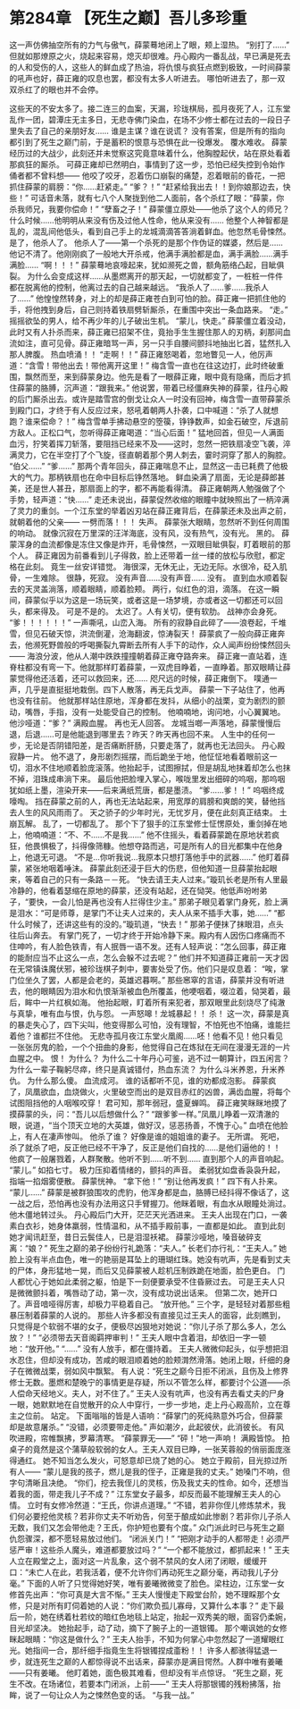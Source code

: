 # 第284章 【死生之巅】吾儿多珍重
这一声仿佛抽空所有的力气与傲气，薛蒙蓦地闭上了眼，颊上湿热。
“别打了……”
但就如那燎原之火，烧起来容易，熄灭却很难。丹心殿内一番乱战，早已满是死去的人和受伤的人，这些人的鲜血成了热油，将仇恨与疯狂点燃到极致，一时间薛蒙的吼声也好，薛正雍的叹息也罢，都没有太多人听进去。
哪怕听进去了，那一双双杀红了的眼也并不会停。

这些天的不安太多了。接二连三的血案，天漏，珍珑棋局，孤月夜死了人，江东堂乱作一团，碧潭庄无主多日，无悲寺佛门染血，在场不少修士都在过去的一段日子里失去了自己的亲朋好友……
谁是主谋？谁在说谎？
没有答案，但是所有的指向都引到了死生之巅门前，于是蓄积的恨意与恐惧在此一役爆发。
覆水难收。
薛蒙经历过的大战少，此刻还并未觉察这究竟意味着什么，他胸膛起伏，站在原处看着那疯狂的厮杀。
可薛正雍却已然明白，事情到了这一步，恐怕已经失控到令始作俑者都不曾料想——
他咬了咬牙，忍着伤口崩裂的痛楚，忍着眼前的昏花，一把抓住薛蒙的肩膀：“你……赶紧走。”
“爹？！”
“赶紧给我出去！！到你娘那边去，快些！”
可话音未落，就有七八个人聚拢到他二人面前，各个杀红了眼：“薛蒙，你杀我师兄，我要你偿命！”
“孽畜之子！”
薛蒙僵立原处——他杀了这个人的师兄？什么时候……他明明从来没有伤及过他人性命，他从来没有……
他整个人神智都是乱的，混乱间他低头，看到自己手上的龙城滴滴答答淌着鲜血。他忽然毛骨悚然。
是了，他杀人了。
他杀人了——第一个杀死的是那个作伪证的媒婆，然后是……
他记不清了。他刚刚疯了一般地大开杀戒，他满手满脸都是血，满手满脸……满手满脸……
“啊！！！”
薛蒙蓦地哀嚎起来，犹如濒死之兽，额角筋络凸起，目眦俱裂。
为什么会变成这样……从墨燃离开的那天起，一切就都变了，一桩桩一件件都在脱离他的控制，他离过去的自己越来越远。
“我杀人了……爹……我杀人了……”
他惶惶然转身，对上的却是薛正雍苍白到可怕的脸。薛正雍一把抓住他的手，将他拽到身后，自己则持着铁扇劈斩厮杀，在重围中突出一条血路来。
“走。”
摇摇欲坠的男人，给不再少年的儿子破出生机。
“蒙儿，快走。”
薛蒙僵立着没动，此时又有人扑杀而来，薛正雍已招架不住，竟抬手生生握住那人的刃柄，刹那间血流如注，直可见骨。薛正雍暗骂一声，另一只手自腰间颤抖地抽出匕首，猛然扎入那人脾腹。
热血喷涌！！
“走啊！！”
薛正雍怒喝着，忽地瞥见一人，他厉声道：“含雪！带他出去！带他离开这里！”
梅含雪一直也在往这边打，此时终破重围，飘然而至，来到薛蒙身边。他先是看了一眼薛正雍，眼中竟有隐痛，而后才抓住薛蒙的胳膊，沉声道：“跟我来。”
他说罢，带着已经僵麻失神的薛蒙，往丹心殿的后门厮杀出去。或许是踏雪宫的倒戈让众人一时没有回神，梅含雪一直带薛蒙杀到殿门口，才终于有人反应过来，怒吼着朝两人扑袭，口中喊道：“杀了人就想跑？谁来偿命？！”
梅含雪单手拂动悬空的箜篌，铮铮数声，如金石破空，斥退前方敌人。正松口气，忽听得薛正雍喝道：“当心后面！”
猛地回首，但见一人满面血污，狞笑着挥刀斩落，要阻挡已经来不及——这时，忽然一把铁扇凌空飞袭，淬满灵力，它在半空打了个飞旋，径直朝着那个男人刺去，霎时洞穿了那人的胸腔。
“伯父……”
“爹……”
那两个青年回头，薛正雍喘息不止，显然这一击已耗费了他极大的气力。那柄铁扇也在命中目标后铮然落地。
鲜血染满了扇面，无论是薛郎甚美，还是世人甚丑，那扇面上的字，都不再能看得清。
薛正雍朝两人勉强做了个手势，轻声道：“快……”
走还未说出，薛蒙促然收缩的眼瞳中就映照出了一柄淬满了灵力的重剑。一个江东堂的举着凶刃站在薛正雍背后，在薛蒙还未及出声之前，就朝着他的父亲——
一劈而落！！！
失声。
薛蒙张大眼睛，忽然听不到任何周围的响动。
就像沉寂在万里深的汪洋海底，没有风，没有热气，没有光。
黑的。
薛蒙浑身的血流都像是冻住又像是炸开，毛骨悚然，一双眼目眦俱裂，盯着眼前的那个人。
薛正雍因为前番看到儿子得救，脸上还带着一丝一缕的放松与欣慰，都定格在此刻。
竟生一丝安详错觉。
海很深，无休无止，无边无际。水很冷，砭入肌骨，一生难除。
很静，死寂。
没有声音……没有声音……
没有。
直到血水顺着裂去的天灵盖淌落，顺着眼睛，顺着脸颊。
两行，似红色的泪，滴落。
在这一瞬间，薛蒙似乎以为这是一场玩笑，或者这是一场梦境，亦或者这一切都还可以回头，都来得及。
可是不是的。
太迟了。人有关切，便有软肋。
战神亦会身死。
“爹！！！！！！”
一声嘶吼，山峦入海。
所有的寂静自此碎了——浪卷起，千堆雪，但见石破天惊，洪流倒灌，沧海翻波，惊涛裂天！
薛蒙疯了一般向薛正雍奔去，他濒死野兽般的呼喝撕裂九霄断去所有人手下的动作，众人闻声纷纷悚然回头——
海浪分波，他从人潮中跌跌撞撞朝着薛正雍夺路奔来。
薛正雍一直站着，连脊柱都没有弯一下。他就那样盯着薛蒙，一双虎目睁着，一直睁着。那双眼睛让薛蒙觉得他还活着，还可以救回来，还……
咫尺远的时候，薛正雍倒下。
噗通一声，几乎是直挺挺地栽倒。四下人散落，再无兵戈声。
薛蒙一下子站住了，他再也没有往前。
他就那样站住原地，浑身都在发抖，从细小的战栗，变为剧烈的颤动，嘴唇，手指，没有一处能受自己的控制。
他喃喃地，询问地，小心翼翼地。
他沙哑道：“爹？”
满殿血腥。
再也无人回答。
龙城当啷一声落地，薛蒙慢慢后退，后退……可是他能退到哪里去？昨天？昨天再也回不来。
人生中的任何一步，无论是否阴错阳差，是否痛断肝肠，只要走落了，就再也无法回头。
丹心殿寂静一片。
他不退了，身形剧烈摇摆，而后跪坐于地，他怔怔地看着眼前这一切，泪水不住地顺着脸庞滚落。他抬起手，试图擦拭，但是胡乱地抹着却怎么也抹不掉，泪珠成串淌下来。
最后他把脸埋入掌心，喉咙里发出细碎的呜咽，那呜咽犹如纸上墨，渲染开来——后来满纸荒唐，都是墨渍。
“爹……爹！！”
呜咽终成嚎啕。
挡在薛蒙之前的人，再也无法站起来，用宽厚的肩膀和爽朗的笑，替他挡去人生的风风雨雨了。
天之骄子的少年时光，无忧岁月，便在此刻真正结束。
土崩瓦解。
乱了，一切都乱了。
那个下了狠手的江东堂修士怔愣原处，重剑掉在地上，他喃喃道：“不、不……不是我……”
他不住摇头，看着薛蒙跪在原地状若疯狂，他畏惧极了，抖得像筛糠。他想夺路而逃，可是所有人的目光都集中在他身上，他退无可退。
“不是…你听我说…我原本只想打落他手中的武器……”
他盯着薛蒙，紧张地咽着唾沫。
薛蒙此刻还浸于巨大的伤悲，但他知道一旦薛蒙抬起眼来，等着自己的只有一条路－－死。
“快去请王夫人过来。”璇玑长老是所有人里最冷静的，他看着瑟缩在原地的薛蒙，还没有站起，还在恸哭。他低声吩咐弟子，“要快，一会儿怕是再也没有人拦得住少主。”
那弟子眼见着掌门身死，脸上满是泪水：“可是师尊，是掌门不让夫人过来的，夫人从来不插手大事，她……”
“都什么时候了，还讲这些有的没的。”璇玑道，“快去！”
那弟子便抹了抹眼泪，点头往后山奔去。
有掌门死了，一切才终于开始冷静下来。殿内有人因伤口疼痛而不住呻吟，有人脸色铁青，有人抿唇一语不发。还有人轻声说：“怎么回事，薛正雍的能耐应当不止这么一点，怎么会躲不过去呢？”
他们并不知道薛正雍前一天才因在无常镇诛魔伏邪，被珍珑棋子刺中，要害处受了伤。他们只是叹息着：
“唉，掌门位坐久了罢，人都是会老的，英雄迟暮啊。”
那些窸窣的言语，薛蒙并没有听进去，他的眼睛因为泪水和仇恨渐渐被血色所覆盖，他哽咽着，啜泣着，恸哭着，最后，眸中一片红枫如海。
他抬起眼，盯着所有来犯者，那双眼里此刻烧尽了纯澈与真挚，唯有血与恨，仇与怨。
一声怒嗥！龙城暴起！！
杀！
这一次，薛蒙是真的暴走失心了，四下尖叫，他变得那么可怕，没有理智，不怕死也不怕痛，谁能拦着他？谁都拦不住他。
无悲寺孤月夜江东堂火凰阁……呸！他看不见！他只看见一张张厉鬼的脸，一个个扭曲的身影，他觉得自己在炼狱在无间在漫漫无涯的一片血腥之中。
恨！
为什么？
为什么二十年丹心可鉴，逃不过一朝算计，四五闲言？
为什么一辈子鞠躬尽瘁，终只是真诚错付，热血东流？
为什么斗米养恩，升米养仇。
为什么那么傻。
血流成河。
谁的话都听不见，谁的劝都成泡影。
薛蒙疯了，凤凰欲血，血烧做火，火里破空而出的是双目赤红的凶兽，满齿血腥，将每个试图阻挡他的人咽喉咬穿！
君可知，那年弱冠，盛夏蝉鸣。
薛正雍笑眯眯地摸了摸薛蒙的头，问：“吾儿以后想做什么？”
“跟爹爹一样。”凤凰儿睁着一双清澈的眼，说道，“当个顶天立地的大英雄，做好汉，惩恶扬善，不愧于心。”
血喷在他脸上，有人在凄声惨叫。
他杀了谁？
好像是谁的姐姐谁的妻子。
无所谓。
死吧，杀了就杀了吧，反正他已经不干净了，反正是他们自找的……是他们逼他的！！
他疯了一般屠戮着，人群聚散。他听不到……听不到……
直到那个人的声音响起。
“蒙儿。”
如掐七寸。
极力压抑着情绪的，颤抖的声音。
柔弱犹如盘香袅袅升起，指端一掐烟雾便散。
薛蒙恍神。
“拿下他！”
“别让他再发疯！”
四下有人扑来。
“蒙儿……”
薛蒙是被群狼围攻的虎豹，他浑身都是血，胳膊已经抖得不像话了，这一战之后，恐怕再也没有办法用这只手臂握刀。他眯着眼，有血水从眼瞳处淌过。他木僵地转过头。
丹心殿后门大开，茫茫天光洒进来。
王夫人出现在门口，一袭素白衣衫，她身体羸弱，性情温和，从不插手殿前事，一直都是如此。
直到此刻她才闻讯赶至，昔日云鬓佳人，已是泪湿袄裙。
薛蒙沙哑地，嗓音破碎支离：“娘？”
死生之巅的弟子纷纷行礼跪落：“夫人。”
长老们亦行礼：“王夫人。”
她脸上没有半点血色，唯一的艳丽是耳坠上的珊瑚红珠。她没有吭声，先是看到丈夫的尸体，身形猛地一晃，而后又见薛蒙被人趁机压制跌跪在地面，脸色更白。
门人都忧心于她如此柔弱之躯，怕是下一刻便要承受不住昏厥过去。
可是王夫人只是微微颤抖着，嘴唇动了动，第一次，没有成功说出话来。
但第二次，她开口了。声音喑哑得厉害，却极力平稳着自己。
“放开他。”
三个字，是轻轻对着那些粗暴压制着薛蒙的人说的。
那些人许多都没有直接见过王夫人的面容，此刻瞧到，只觉得是个软弱不堪的女子，便极尽凶狠地对她说：“你儿子杀了那么多人，怎么放？！”
“必须带去天音阁羁押审判！”
王夫人眼中含着泪，却依旧一字一顿地：“放开他。”
“……”
没有人放手，都在僵持着。
王夫人微微仰起头，似乎想把泪水忍住，但却没有成功，苦咸的眼泪顺着她的脸颊潸然滑落。她闭上眼，纤细的身子在微微战栗，弱如风中飘絮。
有人说：“死生之巅今日拒不闭派，且伤及上修界修士无数。墨燃和楚晚宁的事情更是存疑，所以不管怎么样，都要讨个公道——杀人偿命天经地义。夫人，对不住了。”
王夫人没有吭声，也没有再去看丈夫的尸身一眼，她默默地在自觉散开的众人中穿行，一步一步地，走上丹心殿高阶，立在尊主之位前。
站定。
下面嗡嗡的皆是人语响：“薛掌门的死纯熟意外巧合，但薛蒙却是故意屠杀。”
“没错，必须要带走他。”
声如潮汐，此起彼伏，此消彼长。
有风吹进殿，帘帷飘拂，罗幕清寒。
“薛蒙罪无——”
“砰！”地一声响！
满殿皆惊。
拍桌子的竟然是这个蒲草般软弱的女人。王夫人双目已睁，一张芙蓉般的俏丽面庞涨得通红。
她不知当怎么发火，可怒意却已烧了她的心。
她立于殿前，目光掠过所有人——
“蒙儿是我的孩子，燃儿是我的侄子，正雍是我的丈夫。”
她嗓门不响，但字句清晰且决绝。
“你们，挖去我侄儿的灵核，伤及我丈夫的性命。如今，还想当着我的面，带走我儿子不成？”
江东堂女子最多，却反而最不能理解王夫人的心情。
立时有女修冷然道：“王氏，你讲点道理。”
“不错，若非你侄儿修炼禁术，我们何必要挖他灵核？若非你丈夫不听劝告，何至于酿成如此惨剧？若非你儿子杀人无数，我们又怎会带他走？王氏，你护短也要有个度。”
众门派此时已与死生之巅仇怨骤深，都不愿轻易放过他们。
“闭派关门！”
“把刚才动手的人都带走！必须严惩严审！这些杀人魔头，难道都要放过吗？”
“一个都不能放过，都抓起来！”
王夫人立在殿堂之上，面对这一片乱象，这个弱不禁风的女人闭了闭眼，缓缓开口：“未亡人在此，若我活着，便不允许你们再动死生之巅分毫，再动我儿子分毫。”
下面的人听了只觉得她好笑，唯有姜曦微微变了脸色。梁柱边，江东堂一女修首先出声：“你可真是大言不惭。”
王夫人慢慢走下殿堂台阶，她不理睬那个女修，只是对所有盯伺着她的人说：“你们欺负孤儿寡母，又算什么本事？”
走下最后一阶，她在绣着杜若纹的暗红色地毯上站定，抬起一双秀美的眼，面容仍柔婉，目光却坚决。
她抬起手，动了动，摘下了腕子上的一道银镯。
那个嘲讽她的女修眯起眼睛：“你这是做什么？”
王夫人抬手，不知为何掌心中忽然起了一道耀眼红光。她指间一合，那纤细手指竟生生将银镯捏成齑粉！！
许多人都骇得猛退一步，就连死生之巅的人都惊得说不出话来，薛蒙亦是满目愕然。人群中唯有姜曦——只有姜曦。
他盯着她，面色极其难看，但却没有半点惊讶。
“死生之巅，死生不改。在场诸位，若要本门闭派，上前——”
王夫人将那银镯的残粉拂落，抬眸，说了一句让众人为之悚然色变的话。
“与我一战。”
